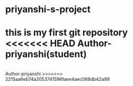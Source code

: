 # priyanshi-s-project
this is my first git repository
<<<<<<< HEAD
Author-priyanshi(student)
=======
<br>
Author-priyanshi
>>>>>>> 2215aa6eb74a2053741596faee4aec068db42a99
